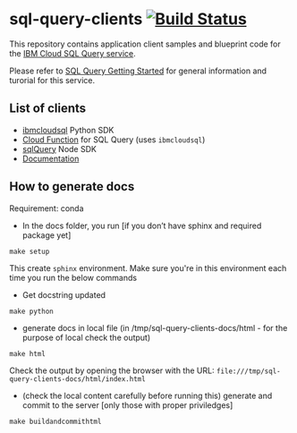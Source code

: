 # sql-query-clients [![Build Status](https://travis-ci.org/IBM-Cloud/sql-query-clients.svg?branch=master)](https://travis-ci.org/IBM-Cloud/sql-query-clients)

This repository contains application client samples and blueprint code for the [IBM Cloud SQL Query service](https://cloud.ibm.com/catalog/services/sql-query#about).  

Please refer to [SQL Query Getting Started](https://cloud.ibm.com/docs/services/sql-query?topic=sql-query-gettingstarted) for general information and turorial for this service.

## List of clients
 * [ibmcloudsql](https://github.com/IBM-Cloud/sql-query-clients/tree/master/Python) Python SDK
 * [Cloud Function](https://github.com/IBM-Cloud/sql-query-clients/tree/master/Python/cloud_function) for SQL Query (uses `ibmcloudsql`)
 * [sqlQuery](https://github.com/IBM-Cloud/sql-query-clients/tree/master/Node) Node SDK
 * [Documentation](https://ibm-cloud.github.io/sql-query-clients/)

## How to generate docs

Requirement: conda 

* In the docs folder, you run [if you don’t have sphinx and required package yet]

`make setup`

This create `sphinx` environment. Make sure you're in this environment each time you run the below commands

* Get docstring updated

`make python`

* generate docs in local file (in /tmp/sql-query-clients-docs/html - for the purpose of local check the output)

`make html` 

Check the output by opening the browser with the URL: `file:///tmp/sql-query-clients-docs/html/index.html`

* (check the local content carefully before running this) generate and commit to the server [only those with proper  priviledges]

`make buildandcommithtml`
